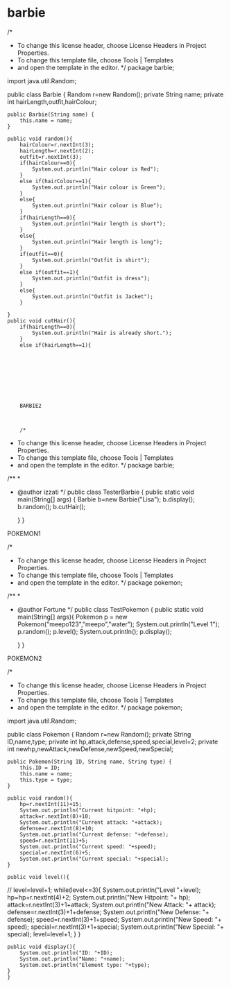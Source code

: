 # barbie


/*
 * To change this license header, choose License Headers in Project Properties.
 * To change this template file, choose Tools | Templates
 * and open the template in the editor.
 */
package barbie;

import java.util.Random;

public class Barbie {
    Random r=new Random();
    private String name;
    private int hairLength,outfit,hairColour;

    public Barbie(String name) {
        this.name = name;
    }
    
    public void random(){
        hairColour=r.nextInt(3);
        hairLength=r.nextInt(2);
        outfit=r.nextInt(3);
        if(hairColour==0){
            System.out.println("Hair colour is Red");
        }
        else if(hairColour==1){
            System.out.println("Hair colour is Green");
        }
        else{
            System.out.println("Hair colour is Blue");  
        }
        if(hairLength==0){
            System.out.println("Hair length is short");
        }
        else{
            System.out.println("Hair length is long");
        }
        if(outfit==0){
            System.out.println("Outfit is shirt");
        }
        else if(outfit==1){
            System.out.println("Outfit is dress");
        }
        else{
            System.out.println("Outfit is Jacket");
        }
        
    }
    public void cutHair(){
        if(hairLength==0){
            System.out.println("Hair is already short.");
        }
        else if(hairLength==1){
        
        
        
        
        
        
        
        
        
        BARBIE2
        
        
        
        /*
 * To change this license header, choose License Headers in Project Properties.
 * To change this template file, choose Tools | Templates
 * and open the template in the editor.
 */
package barbie;

/**
 *
 * @author izzati
 */
public class TesterBarbie {
    public static void main(String[] args) {
        Barbie b=new Barbie("Lisa");
        b.display();
        b.random();
        b.cutHair();
        
    }
}










POKEMON1


/*
 * To change this license header, choose License Headers in Project Properties.
 * To change this template file, choose Tools | Templates
 * and open the template in the editor.
 */
package pokemon;

/**
 *
 * @author Fortune
 */
public class TestPokemon {
    public static void main(String[] args){
        Pokemon p = new Pokemon("meepo123","meepo","water");
        System.out.println("Level 1");
        p.random();
        p.level();
        System.out.println();
        p.display();
        
        
        
    }
}






POKEMON2



/*
 * To change this license header, choose License Headers in Project Properties.
 * To change this template file, choose Tools | Templates
 * and open the template in the editor.
 */
package pokemon;

import java.util.Random;

public class Pokemon {
    Random r=new Random();
    private String ID,name,type;
    private int hp,attack,defense,speed,special,level=2;
    private int newhp,newAttack,newDefense,newSpeed,newSpecial;
    

    public Pokemon(String ID, String name, String type) {
        this.ID = ID;
        this.name = name;
        this.type = type;       
    }
    
    public void random(){
        hp=r.nextInt(11)+15;
        System.out.println("Current hitpoint: "+hp);
        attack=r.nextInt(8)+10;
        System.out.println("Current attack: "+attack);
        defense=r.nextInt(8)+10;
        System.out.println("Current defense: "+defense);
        speed=r.nextInt(11)+5;
        System.out.println("Current speed: "+speed);
        special=r.nextInt(6)+5;
        System.out.println("Current special: "+special);
    }
    
    public void level(){
//        level=level+1;
        while(level<=3){
            System.out.println("Level "+level);
        hp=hp+r.nextInt(4)+2;
        System.out.println("New Hitpoint: "+ hp);
        attack=r.nextInt(3)+1+attack;
        System.out.println("New Attack: "+ attack);
        defense=r.nextInt(3)+1+defense;
        System.out.println("New Defense: "+ defense);
        speed=r.nextInt(3)+1+speed;
        System.out.println("New Speed: "+ speed);
        special=r.nextInt(3)+1+special;
        System.out.println("New Special: "+ special);
        level=level+1;
        }
    }
    
    public void display(){
        System.out.println("ID: "+ID);
        System.out.println("Name: "+name);
        System.out.println("Element type: "+type);
    }
    }
